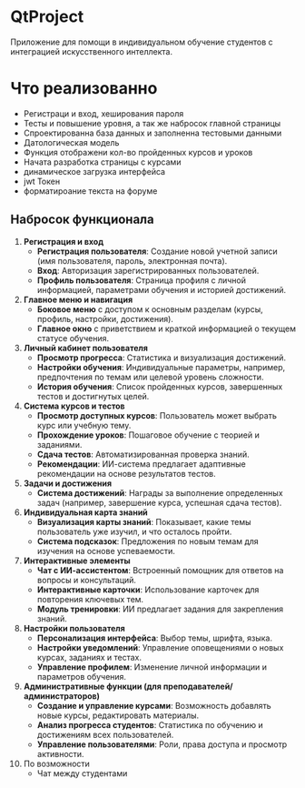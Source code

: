 # QtProject
 Приложение для помощи в индивидуальном обучение студентов с интеграцией искусственного интеллекта.
 # Что реализованно
 - Регистраци и вход, хеширования пароля
 - Тесты и повышение уровня, а так же набросок главной страницы
 - Спроектированна база данных и заполненна тестовыми данными
 - Датологическая модель
 - Функция отображени кол-во пройденных курсов и уроков
 - Начата разработка страницы с курсами
 - динамическое загрузка интерфейса
 - jwt Токен
 - форматироание текста на форуме
 ## Набросок функционала

1. **Регистрация и вход**
    - **Регистрация пользователя**: Создание новой учетной записи (имя пользователя, пароль, электронная почта).
    - **Вход**: Авторизация зарегистрированных пользователей.
    - **Профиль пользователя**: Страница профиля с личной информацией, параметрами обучения и историей достижений.
2. **Главное меню и навигация**
    - **Боковое меню** с доступом к основным разделам (курсы, профиль, настройки, достижения).
    - **Главное окно** с приветствием и краткой информацией о текущем статусе обучения.
3. **Личный кабинет пользователя**
    - **Просмотр прогресса**: Статистика и визуализация достижений.
    - **Настройки обучения**: Индивидуальные параметры, например, предпочтения по темам или целевой уровень сложности.
    - **История обучения**: Список пройденных курсов, завершенных тестов и достигнутых целей.
4. **Система курсов и тестов**
    - **Просмотр доступных курсов**: Пользователь может выбрать курс или учебную тему.
    - **Прохождение уроков**: Пошаговое обучение с теорией и заданиями.
    - **Сдача тестов**: Автоматизированная проверка знаний.
    - **Рекомендации**: ИИ-система предлагает адаптивные рекомендации на основе результатов тестов.
5. **Задачи и достижения**
    - **Система достижений**: Награды за выполнение определенных задач (например, завершение курса, успешная сдача тестов).
6. **Индивидуальная карта знаний**
    - **Визуализация карты знаний**: Показывает, какие темы пользователь уже изучил, и что осталось пройти.
    - **Система подсказок**: Предложения по новым темам для изучения на основе успеваемости.
7. **Интерактивные элементы**
    - **Чат с ИИ-ассистентом**: Встроенный помощник для ответов на вопросы и консультаций.
    - **Интерактивные карточки**: Использование карточек для повторения ключевых тем.
    - **Модуль тренировки**: ИИ предлагает задания для закрепления знаний.
8. **Настройки пользователя**
    - **Персонализация интерфейса**: Выбор темы, шрифта, языка.
    - **Настройки уведомлений**: Управление оповещениями о новых курсах, заданиях и тестах.
    - **Управление профилем**: Изменение личной информации и параметров обучения.
9. **Административные функции (для преподавателей/администраторов)**
    - **Создание и управление курсами**: Возможность добавлять новые курсы, редактировать материалы.
    - **Анализ прогресса студентов**: Статистика по обучению и достижениям всех пользователей.
    - **Управление пользователями**: Роли, права доступа и просмотр активности.
10. По возможности
    - Чат между студентами
